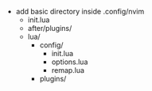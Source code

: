 - add basic directory inside .config/nvim
    - init.lua
    - after/plugins/
    - lua/
        - config/
            - init.lua
            - options.lua
            - remap.lua
        - plugins/
